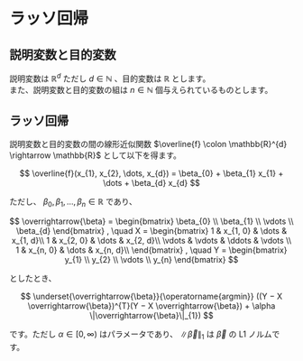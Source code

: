 # ラッソ回帰

## 説明変数と目的変数

説明変数は $\mathbb{R}^{d}$ ただし $d \in \mathbb{N}$ 、目的変数は $\mathbb{R}$ とします。  
また、説明変数と目的変数の組は $n \in \mathbb{N}$ 個与えられているものとします。

## ラッソ回帰
説明変数と目的変数の間の線形近似関数 $\overline{f} \colon \mathbb{R}^{d} \rightarrow \mathbb{R}$ として以下を得ます。

$$
\overline{f}(x_{1}, x_{2}, \dots, x_{d}) = \beta_{0} + \beta_{1} x_{1} + \dots + \beta_{d} x_{d}
$$

ただし、 $\beta_{0}, \beta_{1}, \dots, \beta_{n} \in \mathbb{R}$ であり、

$$
\overrightarrow{\beta} = 
\begin{bmatrix}
\beta_{0} \\
\beta_{1} \\
\vdots \\
\beta_{d}
\end{bmatrix}
, \quad
X = 
\begin{bmatrix}
1 & x_{1, 0} & \dots & x_{1, d}\\
1 & x_{2, 0} & \dots & x_{2, d}\\
\vdots & \vdots & \ddots & \vdots \\ 
1 & x_{n, 0}  & \dots & x_{n, d}\\
\end{bmatrix}
, \quad
Y = 
\begin{bmatrix}
y_{1} \\
y_{2} \\
\vdots \\
y_{n}
\end{bmatrix}
$$


としたとき、

$$
\underset{\overrightarrow{\beta}}{\operatorname{argmin}}  ((Y − X \overrightarrow{\beta})^{T}(Y − X \overrightarrow{\beta}) + \alpha \|\overrightarrow{\beta}\|_{1})
$$

です。ただし $\alpha \in [0, \infty)$ はパラメータであり、 $\|\overrightarrow{\beta}\|_{1}$ は $\overrightarrow{\beta}$ の L1 ノルムです。
